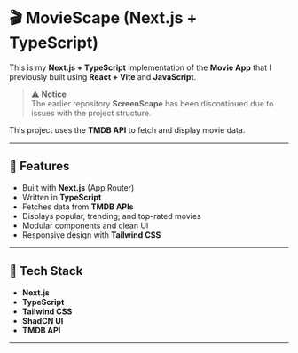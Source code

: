 # 🎬 MovieScape (Next.js + TypeScript)

This is my **Next.js + TypeScript** implementation of the **Movie App** that I previously built using **React + Vite** and **JavaScript**.
> ⚠️ **Notice**  
> The earlier repository **ScreenScape** has been discontinued due to issues with the project structure.


This project uses the **TMDB API** to fetch and display movie data.

---

## 🚀 Features

- Built with **Next.js** (App Router)
- Written in **TypeScript**
- Fetches data from **TMDB APIs**
- Displays popular, trending, and top-rated movies
- Modular components and clean UI
- Responsive design with **Tailwind CSS**

---

## 🔧 Tech Stack

- **Next.js**
- **TypeScript**
- **Tailwind CSS**
- **ShadCN UI**
- **TMDB API**

---

